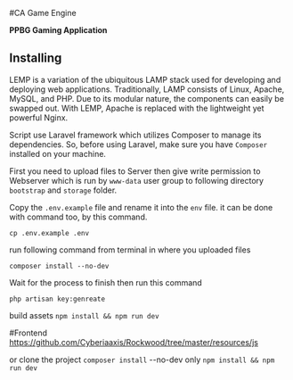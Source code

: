 #CA Game Engine

**PPBG Gaming Application**

## Installing

LEMP is a variation of the ubiquitous LAMP stack used for developing and deploying web applications. Traditionally, LAMP consists of Linux, Apache, MySQL, and PHP. Due to its modular nature, the components can easily be swapped out. With LEMP, Apache is replaced with the lightweight yet powerful Nginx.


Script use Laravel framework which utilizes Composer to manage its dependencies. So, before using
Laravel, make sure you have ``Composer`` installed on your machine.


First you need to upload files to Server then give write permission to Webserver which is run by
    ``www-data`` user group to following directory ``bootstrap`` and ``storage``
    folder.

Copy the ``.env.example`` file and rename it into the ``env`` file. it can be done with command too, by this command.


```cp .env.example .env```

run following command from terminal in where you uploaded files

```composer install --no-dev```

Wait for the process to finish then run this command 

```php artisan key:genreate```

build assets 
 ```npm install && npm run dev```
 
 #Frontend
 https://github.com/Cyberiaaxis/Rockwood/tree/master/resources/js


or 
    clone the project 
```composer install``` --no-dev only
```npm install && npm run dev```

